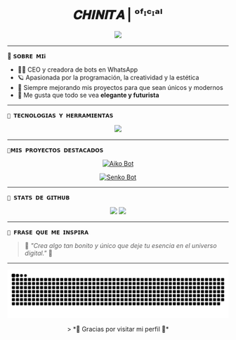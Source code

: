 <h1 align="center">𝑪𝑯𝑰𝑵𝑰𝑻𝑨 | ᵒᶠᶦᶜᶦᵃˡ</h1>

<p align="center">
  <img src="https://files.catbox.moe/i2o4y3.jpg" width="250px">
</p>

---

🌌 `𝗦𝗢𝗕𝗥𝗘 𝗠𝗜𝗶`
- 👩‍💻 CEO y creadora de bots en WhatsApp  
- 🪐 Apasionada por la programación, la creatividad y la estética  
- 🌸 Siempre mejorando mis proyectos para que sean únicos y modernos  
- 🎨 Me gusta que todo se vea **elegante y futurista**  

---

`🚀 𝗧𝗘𝗖𝗡𝗢𝗟𝗢𝗚𝗜𝗔𝗦 𝗬 𝗛𝗘𝗥𝗥𝗔𝗠𝗜𝗘𝗡𝗧𝗔𝗦`  
<p align="center">
  <img src="https://skillicons.dev/icons?i=js,nodejs,github,vscode,html,css,python,git" />
</p>

---

`🌷𝗠𝗜𝗦 𝗣𝗥𝗢𝗬𝗘𝗖𝗧𝗢𝗦 𝗗𝗘𝗦𝗧𝗔𝗖𝗔𝗗𝗢𝗦`

<p align="center">
  <a href="https://github.com/ittschinitaaa/Aiko-Bot">
    <img src="https://files.catbox.moe/bzpcgp.jpg" width="150" alt="Aiko Bot"/>
  </a>
</p>

<p align="center">
  <a href="https://github.com/ittschinitaaa/Senko-Bot">
    <img src="https://files.catbox.moe/swwwag.jpg" width="150" alt="Senko Bot"/>
  </a>
</p>

---

`💫 𝗦𝗧𝗔𝗧𝗦 𝗗𝗘 𝗚𝗜𝗧𝗛𝗨𝗕`
<p align="center">
  <img src="https://github-readme-stats.vercel.app/api?username=ittschinitaaa&show_icons=true&theme=tokyonight&hide_border=true" height="180px"/>
  <img src="https://github-readme-streak-stats.herokuapp.com?user=ittschinitaaa&theme=tokyonight&hide_border=true" height="180px"/>
</p>

---

`🌱 𝗙𝗥𝗔𝗦𝗘 𝗤𝗨𝗘 𝗠𝗘 𝗜𝗡𝗦𝗣𝗜𝗥𝗔`
> 🌌 *"Crea algo tan bonito y único que deje tu esencia en el universo digital."* 🌸  

---

<p align="center">
  <img src="https://raw.githubusercontent.com/Platane/snk/output/github-contribution-grid-snake.svg" />
</p>

<p align="center">    
> *🌻 Gracias por visitar mi perfil 🌻*  
</p>


